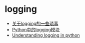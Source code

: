 # logging

- [关于logging的一些琐事](http://python.jobbole.com/84092/)
- [Python中的logging模块](http://python.jobbole.com/86887/)
- [Understanding logging in python](https://gist.github.com/mariocj89/73824162a3e35d50db8e758a42e39aab)